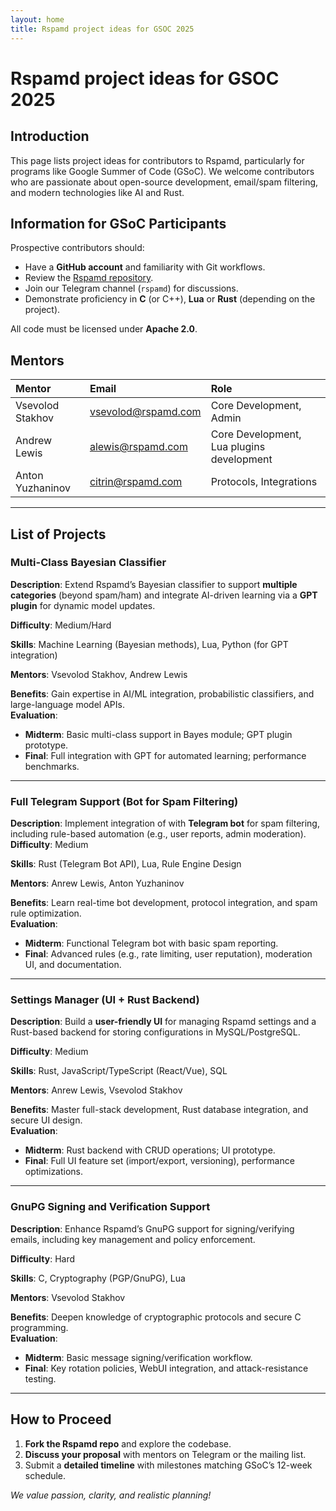 ```yaml
---
layout: home
title: Rspamd project ideas for GSOC 2025
---
```


# Rspamd project ideas for GSOC 2025

## Introduction

This page lists project ideas for contributors to Rspamd, particularly for programs like Google Summer of Code (GSoC). We welcome contributors who are passionate about open-source development, email/spam filtering, and modern technologies like AI and Rust.

## Information for GSoC Participants

Prospective contributors should:
- Have a **GitHub account** and familiarity with Git workflows.
- Review the [Rspamd repository](https://github.com/vstakhov/rspamd).
- Join our Telegram channel (`rspamd`) for discussions.
- Demonstrate proficiency in **C** (or C++), **Lua** or **Rust** (depending on the project).

All code must be licensed under **Apache 2.0**.

## Mentors

| Mentor | Email | Role |
|:-|:-|:-|
| Vsevolod Stakhov | vsevolod@rspamd.com | Core Development, Admin |
| Andrew Lewis | alewis@rspamd.com | Core Development, Lua plugins development |
| Anton Yuzhaninov | citrin@rspamd.com | Protocols, Integrations |

---

## List of Projects

### Multi-Class Bayesian Classifier
**Description**: Extend Rspamd’s Bayesian classifier to support **multiple categories** (beyond spam/ham) and integrate AI-driven learning via a **GPT plugin** for dynamic model updates.  

**Difficulty**: Medium/Hard  

**Skills**: Machine Learning (Bayesian methods), Lua, Python (for GPT integration)

**Mentors**: Vsevolod Stakhov, Andrew Lewis

**Benefits**: Gain expertise in AI/ML integration, probabilistic classifiers, and large-language model APIs.  
**Evaluation**:  
- **Midterm**: Basic multi-class support in Bayes module; GPT plugin prototype.  
- **Final**: Full integration with GPT for automated learning; performance benchmarks.  

---

### Full Telegram Support (Bot for Spam Filtering)
**Description**: Implement integration of with **Telegram bot** for spam filtering, including rule-based automation (e.g., user reports, admin moderation).  
**Difficulty**: Medium  

**Skills**: Rust (Telegram Bot API), Lua, Rule Engine Design  

**Mentors**: Anrew Lewis, Anton Yuzhaninov

**Benefits**: Learn real-time bot development, protocol integration, and spam rule optimization.  
**Evaluation**:  
- **Midterm**: Functional Telegram bot with basic spam reporting.  
- **Final**: Advanced rules (e.g., rate limiting, user reputation), moderation UI, and documentation.  

---

### Settings Manager (UI + Rust Backend)
**Description**: Build a **user-friendly UI** for managing Rspamd settings and a Rust-based backend for storing configurations in MySQL/PostgreSQL.  

**Difficulty**: Medium  

**Skills**: Rust, JavaScript/TypeScript (React/Vue), SQL  

**Mentors**: Anrew Lewis, Vsevolod Stakhov

**Benefits**: Master full-stack development, Rust database integration, and secure UI design.  
**Evaluation**:  
- **Midterm**: Rust backend with CRUD operations; UI prototype.  
- **Final**: Full UI feature set (import/export, versioning), performance optimizations.  

---

### GnuPG Signing and Verification Support
**Description**: Enhance Rspamd’s GnuPG support for signing/verifying emails, including key management and policy enforcement.  

**Difficulty**: Hard  

**Skills**: C, Cryptography (PGP/GnuPG), Lua  

**Mentors**: Vsevolod Stakhov

**Benefits**: Deepen knowledge of cryptographic protocols and secure C programming.  
**Evaluation**:  
- **Midterm**: Basic message signing/verification workflow.  
- **Final**: Key rotation policies, WebUI integration, and attack-resistance testing.  

---

## How to Proceed
1. **Fork the Rspamd repo** and explore the codebase.  
2. **Discuss your proposal** with mentors on Telegram or the mailing list.  
3. Submit a **detailed timeline** with milestones matching GSoC’s 12-week schedule.  

*We value passion, clarity, and realistic planning!*  

